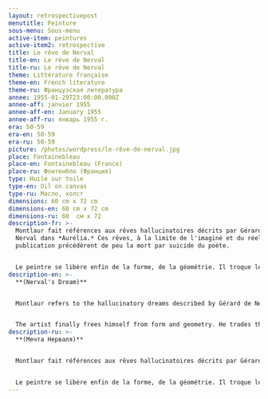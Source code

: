 ```yaml
---
layout: retrospectivepost
menutitle: Peinture
sous-menu: Sous-menu
active-item: peintures
active-item2: retrospective
title: Le rêve de Nerval
title-en: Le rêve de Nerval
title-ru: Le rêve de Nerval
theme: Littérature française
theme-en: French literature
theme-ru: Французская литература
annee: 1955-01-29T23:00:00.000Z
annee-aff: janvier 1955
annee-aff-en: January 1955
annee-aff-ru: январь 1955 г.
era: 50-59
era-en: 50-59
era-ru: 50-59
picture: /photos/wordpress/le-rêve-de-nerval.jpg
place: Fontainebleau
place-en: Fontainebleau (France)
place-ru: Фонтенбло (Франция)
type: Huile sur toile
type-en: Oil on canvas
type-ru: Масло, холст
dimensions: 60 cm x 72 cm
dimensions-en: 60 cm x 72 cm
dimensions-ru: 60  см x 72
description-fr: >-
  Montlaur fait références aux rêves hallucinatoires décrits par Gérard de
  Nerval dans *Aurélia.* Ces rêves, à la limite de l'imaginé et du réel, et leur
  publication précédèrent de peu la mort par suicide du poète.


  Le peintre se libère enfin de la forme, de la géométrie. Il troque le pinceau pour le couteau à palette, il détruit les contours. Son imagination peut maintenant exprimer sans entraves le rêve, trop souvent cauchemar, et la réalité.
description-en: >-
  **(Nerval's Dream)**


  Montlaur refers to the hallucinatory dreams described by Gérard de Nerval in *Aurélia.*  The publication of these dreams - where real and imagined life are hardly distinguishable - preceded the poet's suicide by a very short time.


  The artist finally frees himself from form and geometry. He trades the brush for the palette knife, he destroys the outlines. His imagination can now express without hindrance his dreams, too often nightmares, and reality.
description-ru: >-
  **(Мечта Нерваля)**


  Montlaur fait références aux rêves hallucinatoires décrits par Gérard de Nerval dans *Aurélia.* Ces rêves, à la limite de l'imaginé et du réel, et leur publication précédèrent de peu la mort par suicide du poète.


  Le peintre se libère enfin de la forme, de la géométrie. Il troque le pinceau pour le couteau à palette, il détruit les contours. Son imagination peut maintenant exprimer sans entraves le rêve, trop souvent cauchemar, et la réalité.
---
```

